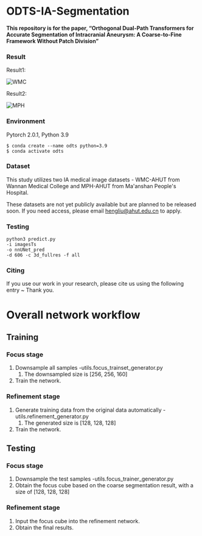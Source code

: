 # ODTS-IA-Segmentation

**This repository is for the paper, “Orthogonal Dual-Path Transformers for Accurate
Segmentation of Intracranial Aneurysm: A
Coarse-to-Fine Framework Without Patch
Division”**


### Result

Result1:

![WMC](https://github.com/user-attachments/assets/ba4bb2e7-2e1e-4872-a6e2-dfea1b10e1d2)


Result2:

![MPH](https://github.com/user-attachments/assets/7989eea4-4319-4dbc-883a-ca05bbe4da11)




### Environment

Pytorch 2.0.1, Python 3.9

```
$ conda create --name odts python=3.9
$ conda activate odts
```

### Dataset
This study utilizes two IA medical image datasets - WMC-AHUT from Wannan Medical College and MPH-AHUT from Ma'anshan People's Hospital.

These datasets are not yet publicly available but are planned to be released soon. If you need access, please email hengliu@ahut.edu.cn to apply.

### Testing

```
python3 predict.py
-i imagesTs
-o nnUNet_pred
-d 606 -c 3d_fullres -f all
```



### Citing

If you use our work in your research, please cite us using the following entry ~ Thank you.


# Overall network workflow

## Training
### Focus stage
1. Downsample all samples -utils.focus_trainset_generator.py
   1. The downsampled size is [256, 256, 160]
2. Train the network.

### Refinement stage
1. Generate training data from the original data automatically - utils.refinement_generator.py
   1. The generated size is [128, 128, 128]
2. Train the network.

## Testing
### Focus stage
1. Downsample the test samples -utils.focus_trainer_generator.py
2. Obtain the focus cube based on the coarse segmentation result, with a size of [128, 128, 128]

### Refinement stage
1. Input the focus cube into the refinement network.
2. Obtain the final results.



